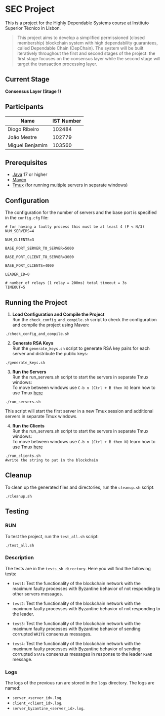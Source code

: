 # SEC Project

This is a project for the Highly Dependable Systems course at Instituto Superior Técnico in Lisbon.
>This project aims to develop a simplified permissioned (closed membership) 
blockchain  system  with  high  dependability  guarantees,  called  Dependable 
Chain (DepChain). The system will be built iteratively throughout the first and 
second stages of the project: the first stage focuses on the consensus layer 
while the second stage will target the transaction processing layer.

## Current Stage
**Consensus Layer (Stage 1)**

## Participants
| Name              |   IST Number   |
|-------------------|----------------|
| Diogo Ribeiro     |     102484     |
| João Mestre       |     102779     |
| Miguel Benjamim   |     103560     |

## Prerequisites

- [Java](https://www.java.com) 17 or higher
- [Maven](https://maven.apache.org)
- [Tmux](https://github.com/tmux/tmux/wiki) (for running multiple servers in separate windows)

## Configuration

The configuration for the number of servers and the base port is specified in the `config.cfg` file:

```properties
# for having a faulty process this must be at least 4 (F < N/3)
NUM_SERVERS=4

NUM_CLIENTS=3

BASE_PORT_SERVER_TO_SERVER=5000

BASE_PORT_CLIENT_TO_SERVER=3000

BASE_PORT_CLIENTS=4000

LEADER_ID=0

# number of relays (1 relay = 200ms) total timeout = 3s
TIMEOUT=5
```

## Running the Project
1. **Load Configuration and Compile the Project**\
   Run the `check_config_and_compile.sh` script to check the configuration and compile the project using Maven:
```shell
./check_config_and_compile.sh
```

2. **Generate RSA Keys**\
   Run the `generate_keys.sh` script to generate RSA key pairs for each server and distribute the public keys:
```shell
./generate_keys.sh
```

3. **Run the Servers**\
    Run the run_servers.sh script to start the servers in separate Tmux windows:\
    To move between windows use `C-b n (Ctrl + B then N)` learn how to use Tmux [here](https://hamvocke.com/blog/a-quick-and-easy-guide-to-tmux/)

```shell
./run_servers.sh
```
This script will start the first server in a new Tmux session and additional servers in separate Tmux windows.

4. **Run the Clients**\
   Run the run_servers.sh script to start the servers in separate Tmux windows:\
   To move between windows use `C-b n (Ctrl + B then N)` learn how to use Tmux [here](https://hamvocke.com/blog/a-quick-and-easy-guide-to-tmux/)

```shell
./run_clients.sh
#write the string to put in the blockchain
```

## Cleanup
To clean up the generated files and directories, run the `cleanup.sh` script:
```shell
./cleanup.sh
```

## Testing
### RUN
To test the project, run the `test_all.sh` script:
```shell
./test_all.sh
```
### Description
The tests are in the `tests_sh directory`. Here you will find the following tests:

- `test1`: Test the functionality of the blockchain network with the maximum faulty processes with Byzantine behavior of not responding to other servers messages.

- `test2`: Test the functionality of the blockchain network with the maximum faulty processes with Byzantine behavior of not responding to the leader.

- `test3`: Test the functionality of the blockchain network with the maximum faulty processes with Byzantine behavior of sending corrupted `WRITE` consensus messages.

- `test4`: Test the functionality of the blockchain network with the maximum faulty processes with Byzantine behavior of sending corrupted `STATE` consensus messages in response to the leader `READ` message.

### Logs
The logs of the previous run are stored in the `logs` directory. The logs are named:
- `server_<server_id>.log`.
- `client_<client_id>.log`.
- `server_byzantine_<server_id>.log`.
   